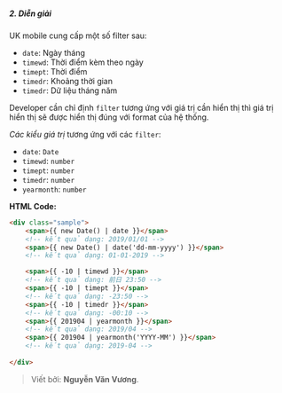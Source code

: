 ##### 2. Diễn giải
UK mobile cung cấp một số filter sau:
- `date`: Ngày tháng
- `timewd`: Thời điểm kèm theo ngày
- `timept`: Thời điểm
- `timedr`: Khoảng thời gian
- `timedr`: Dữ liệu tháng năm

Developer cần chỉ định `filter` tương ứng với giá trị cần hiển thị thì giá trị hiển thị sẽ được hiển thị đúng với format của hệ thống.

*Các kiểu giá trị* tương ứng với các `filter`:
- `date`: `Date`
- `timewd`: `number`
- `timept`: `number`
- `timedr`: `number`
- `yearmonth`: `number`

**HTML Code:**
```html
<div class="sample">
    <span>{{ new Date() | date }}</span>
    <!-- kết quả dạng: 2019/01/01 -->
    <span>{{ new Date() | date('dd-mm-yyyy') }}</span>
    <!-- kết quả dạng: 01-01-2019 -->

    <span>{{ -10 | timewd }}</span>
    <!-- kết quả dạng: 前日 23:50 -->
    <span>{{ -10 | timept }}</span>
    <!-- kết quả dạng: -23:50 -->
    <span>{{ -10 | timedr }}</span>
    <!-- kết quả dạng: -00:10 -->
    <span>{{ 201904 | yearmonth }}</span>
    <!-- kết quả dạng: 2019/04 -->
    <span>{{ 201904 | yearmonth('YYYY-MM') }}</span>
    <!-- kết quả dạng: 2019-04 -->
    
</div>
```
<div class="mt-2"></div>

> Viết bởi: **Nguyễn Văn Vương**.
<div class="mb-2"></div>